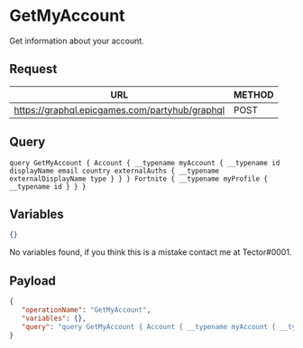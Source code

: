 # GetMyAccount

Get information about your account.

## Request
| URL | METHOD |
| - | - |
| https://graphql.epicgames.com/partyhub/graphql | POST |

## Query
```
query GetMyAccount { Account { __typename myAccount { __typename id displayName email country externalAuths { __typename externalDisplayName type } } } Fortnite { __typename myProfile { __typename id } } }
```

## Variables
```json
{}
```
No variables found, if you think this is a mistake contact me at Tector#0001.

## Payload
```json
{
   "operationName": "GetMyAccount",
   "variables": {},
   "query": "query GetMyAccount { Account { __typename myAccount { __typename id displayName email country externalAuths { __typename externalDisplayName type } } } Fortnite { __typename myProfile { __typename id } } }"
}
```